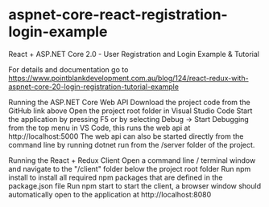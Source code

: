 # aspnet-core-react-registration-login-example

React + ASP.NET Core 2.0 - User Registration and Login Example & Tutorial

For details and documentation go to https://www.pointblankdevelopment.com.au/blog/124/react-redux-with-aspnet-core-20-login-registration-tutorial-example

Running the ASP.NET Core Web API
Download the project code from the GitHub link above
Open the project root folder in Visual Studio Code
Start the application by pressing F5 or by selecting Debug -> Start Debugging from the top menu in VS Code, this runs the web api at http://localhost:5000
The web api can also be started directly from the command line by running dotnet run from the /server folder of the project.

Running the React + Redux Client
Open a command line / terminal window and navigate to the "/client" folder below the project root folder
Run npm install to install all required npm packages that are defined in the package.json file
Run npm start to start the client, a browser window should automatically open to the application at http://localhost:8080
